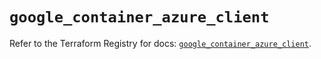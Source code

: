 # `google_container_azure_client`

Refer to the Terraform Registry for docs: [`google_container_azure_client`](https://registry.terraform.io/providers/hashicorp/google/6.37.0/docs/resources/container_azure_client).
